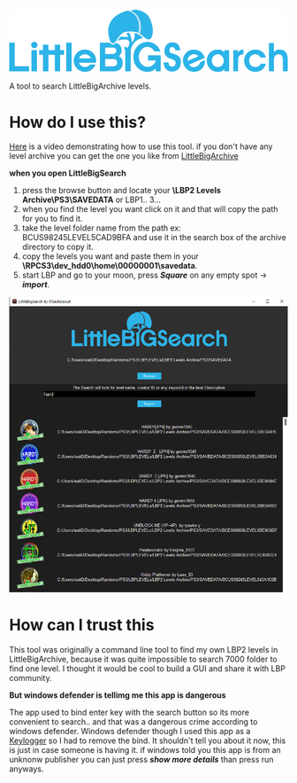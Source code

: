 ![](LBSearch.png)

A tool to search LittleBigArchive levels.

# How do I use this?

[Here](https://www.youtube.com/watch?v=ZrQJU4NGE-A) is a video demonstrating how to use this tool.
if you don't have any level archive you can get the one you like from [LittleBigArchive](http://littlebigarchive.com/)

**when you open LittleBigSearch**

1. press the browse button and locate your **\LBP2 Levels Archive\PS3\SAVEDATA** or LBP1.. 3...
2. when you find the level you want click on it and that will copy the path for you to find it.
3. take the level folder name from the path ex: BCUS98245LEVEL5CAD9BFA and use it in the search box of the archive directory to copy it.
4. copy the levels you want and paste them in your **\RPCS3\dev_hdd0\home\00000001\savedata**.
5. start LBP and go to your moon, press ***Square*** on any empty spot -> ***import***. 

![](Screenshot_12.png)


# How can I trust this

This tool was originally a command line tool to find my own LBP2 levels in LittleBigArchive, because it was quite impossible to search 7000 folder to find one level. I thought it would be cool to build a GUI and share it with LBP community. 

**But windows defender is tellimg me this app is dangerous**

The app used to bind enter key with the search button so its more convenient to search.. and that was a dangerous crime according to windows defender. Windows defender though I used this app as a [Keylogger](https://en.wikipedia.org/wiki/Keystroke_logging) so I had to remove the bind. It shouldn't tell you about it now, this is just in case someone is having it. if windows told you this app is from an unknonw publisher you can just press ***show more details*** than press run anyways.
